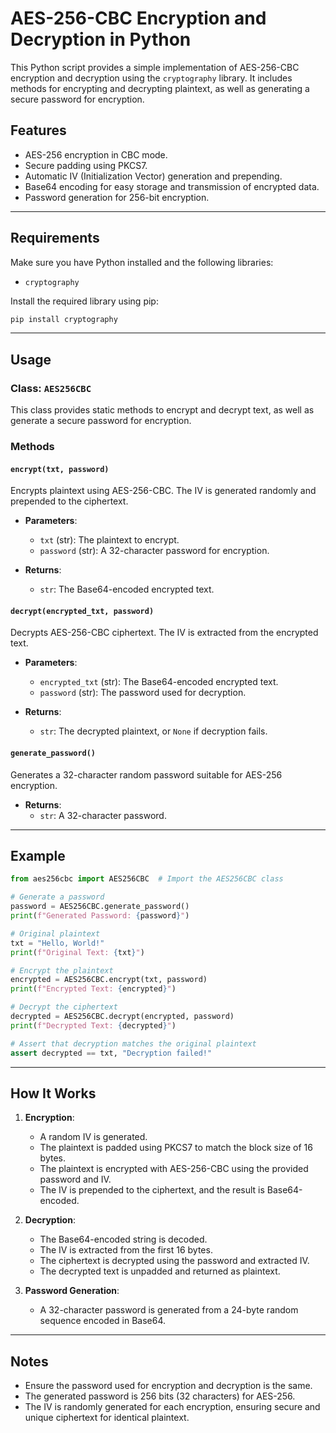 # AES-256-CBC Encryption and Decryption in Python

This Python script provides a simple implementation of AES-256-CBC encryption and decryption using the `cryptography` library. It includes methods for encrypting and decrypting plaintext, as well as generating a secure password for encryption.

## Features
- AES-256 encryption in CBC mode.
- Secure padding using PKCS7.
- Automatic IV (Initialization Vector) generation and prepending.
- Base64 encoding for easy storage and transmission of encrypted data.
- Password generation for 256-bit encryption.

---

## Requirements
Make sure you have Python installed and the following libraries:
- `cryptography`

Install the required library using pip:
```bash
pip install cryptography
```

---

## Usage

### Class: `AES256CBC`
This class provides static methods to encrypt and decrypt text, as well as generate a secure password for encryption.

### Methods

#### `encrypt(txt, password)`
Encrypts plaintext using AES-256-CBC. The IV is generated randomly and prepended to the ciphertext.

- **Parameters**:
  - `txt` (str): The plaintext to encrypt.
  - `password` (str): A 32-character password for encryption.

- **Returns**:
  - `str`: The Base64-encoded encrypted text.

#### `decrypt(encrypted_txt, password)`
Decrypts AES-256-CBC ciphertext. The IV is extracted from the encrypted text.

- **Parameters**:
  - `encrypted_txt` (str): The Base64-encoded encrypted text.
  - `password` (str): The password used for decryption.

- **Returns**:
  - `str`: The decrypted plaintext, or `None` if decryption fails.

#### `generate_password()`
Generates a 32-character random password suitable for AES-256 encryption.

- **Returns**:
  - `str`: A 32-character password.

---

## Example

```python
from aes256cbc import AES256CBC  # Import the AES256CBC class

# Generate a password
password = AES256CBC.generate_password()
print(f"Generated Password: {password}")

# Original plaintext
txt = "Hello, World!"
print(f"Original Text: {txt}")

# Encrypt the plaintext
encrypted = AES256CBC.encrypt(txt, password)
print(f"Encrypted Text: {encrypted}")

# Decrypt the ciphertext
decrypted = AES256CBC.decrypt(encrypted, password)
print(f"Decrypted Text: {decrypted}")

# Assert that decryption matches the original plaintext
assert decrypted == txt, "Decryption failed!"
```

---

## How It Works
1. **Encryption**:
   - A random IV is generated.
   - The plaintext is padded using PKCS7 to match the block size of 16 bytes.
   - The plaintext is encrypted with AES-256-CBC using the provided password and IV.
   - The IV is prepended to the ciphertext, and the result is Base64-encoded.

2. **Decryption**:
   - The Base64-encoded string is decoded.
   - The IV is extracted from the first 16 bytes.
   - The ciphertext is decrypted using the password and extracted IV.
   - The decrypted text is unpadded and returned as plaintext.

3. **Password Generation**:
   - A 32-character password is generated from a 24-byte random sequence encoded in Base64.

---

## Notes
- Ensure the password used for encryption and decryption is the same.
- The generated password is 256 bits (32 characters) for AES-256.
- The IV is randomly generated for each encryption, ensuring secure and unique ciphertext for identical plaintext.
